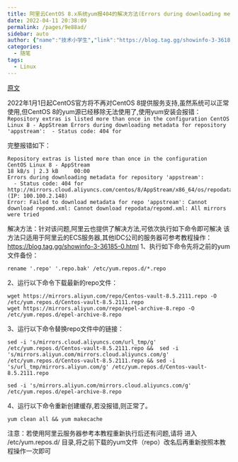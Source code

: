 ```yaml
---
title: 阿里云CentOS 8.x系统yum报404的解决方法(Errors during downloading metadata for repository 'appstream'
date: 2022-04-11 20:38:09
permalink: /pages/9e88ad/
sidebar: auto
author: {"name":"技术小学生","link":"https://blog.tag.gg/showinfo-3-36184-0.html"}
categories:
  - 随笔
tags:
  - Linux
---
```

[原文](https://blog.tag.gg/showinfo-3-36184-0.html)

2022年1月1日起CentOS官方将不再对CentOS 8提供服务支持,虽然系统可以正常使用,但CentOS 8的yum源已经移除无法使用了,使用yum安装会报错：`Repository extras is listed more than once in the configuration CentOS Linux 8 - AppStream Errors during downloading metadata for repository 'appstream':  - Status code: 404 for`

完整报错如下：

```text
Repository extras is listed more than once in the configuration
CentOS Linux 8 - AppStream                                                                            18 kB/s | 2.3 kB     00:00    
Errors during downloading metadata for repository 'appstream':
  - Status code: 404 for http://mirrors.cloud.aliyuncs.com/centos/8/AppStream/x86_64/os/repodata/repomd.xml (IP: 100.100.2.148)
Error: Failed to download metadata for repo 'appstream': Cannot download repomd.xml: Cannot download repodata/repomd.xml: All mirrors were tried
```

解决方法：针对该问题,阿里云也提供了解决方法,可依次执行如下命令即可解决
该方法只适用于阿里云的ECS服务器,其他IDC公司的服务器可参考教程操作：<https://blog.tag.gg/showinfo-3-36185-0.html>
1、执行如下命令先将之前的yum文件备份：

```shell
rename '.repo' '.repo.bak' /etc/yum.repos.d/*.repo 
```

2、运行以下命令下载最新的repo文件：

```shell
wget https://mirrors.aliyun.com/repo/Centos-vault-8.5.2111.repo -O /etc/yum.repos.d/Centos-vault-8.5.2111.repo
wget https://mirrors.aliyun.com/repo/epel-archive-8.repo -O /etc/yum.repos.d/epel-archive-8.repo
```

3、运行以下命令替换repo文件中的链接：

```shell
sed -i 's/mirrors.cloud.aliyuncs.com/url_tmp/g'  /etc/yum.repos.d/Centos-vault-8.5.2111.repo &&  sed -i 's/mirrors.aliyun.com/mirrors.cloud.aliyuncs.com/g' /etc/yum.repos.d/Centos-vault-8.5.2111.repo && sed -i 's/url_tmp/mirrors.aliyun.com/g' /etc/yum.repos.d/Centos-vault-8.5.2111.repo

sed -i 's/mirrors.aliyun.com/mirrors.cloud.aliyuncs.com/g' /etc/yum.repos.d/epel-archive-8.repo
```

4、运行以下命令重新创建缓存,若没报错,则正常了。

```shell
yum clean all && yum makecache
```

注意：若使用阿里云服务器参考本教程重新执行后还有问题,请将 进入 /etc/yum.repos.d/ 目录,将之前下载的yum文件（repo）改名后再重新按照本教程操作一次即可
